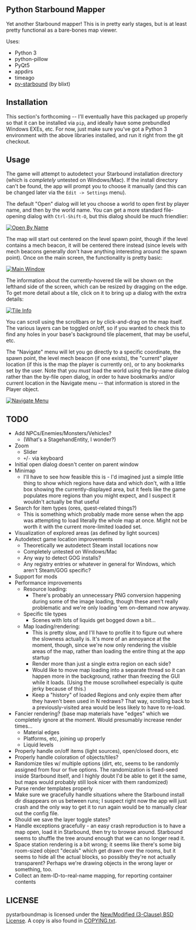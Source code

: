 Python Starbound Mapper
-----------------------

Yet another Starbound mapper!  This is in pretty early stages, but is at
least pretty functional as a bare-bones map viewer.

Uses:
 - Python 3
 - python-pillow
 - PyQt5
 - appdirs
 - timeago
 - [py-starbound](https://github.com/blixt/py-starbound) (by blixt)

Installation
------------

This section's forthcoming -- I'll eventually have this packaged up
properly so that it can be installed via `pip`, and ideally have some
prebundled Windows EXEs, etc.  For now, just make sure you've got a
Python 3 environment with the above libraries installed, and run it
right from the git checkout.

Usage
-----

The game will attempt to autodetect your Starbound installation directory
(which is *completely* untested on Windows/Mac).  If the install directory
can't be found, the app will prompt you to choose it manually (and this
can be changed later via the `Edit -> Settings` menu).

The default "Open" dialog will let you choose a world to open first by
player name, and then by the world name.  You can get a more standard
file-opening dialog with `Ctrl-Shift-O`, but this dialog should be much
friendlier:

[![Open By Name](screenshots/open_by_world.png)](screnshots/open_by_world.png)

The map will start out centered on the level spawn point, though if the
level contains a mech beacon, it will be centered there instead (since
levels with mech beacons generally don't have anything interesting around the
spawn point).  Once on the main screen, the functionality is pretty basic:

[![Main Window](screenshots/mainwindow.png)](screenshots/mainwindow.png)

The information about the currently-hovered tile will be shown on the lefthand
side of the screen, which can be resized by dragging on the edge.  To get more
detail about a tile, click on it to bring up a dialog with the extra details:

[![Tile Info](screenshots/tileinfo.png)](screenshots/tileinfo.png)

You can scroll using the scrollbars or by click-and-drag on the map itself.
The various layers can be toggled on/off, so if you wanted to check this to
find any holes in your base's background tile placement, that may be useful,
etc.

The "Navigate" menu will let you go directly to a specific coordinate, the
spawn point, the level mech beacon (if one exists), the "current" player
location (if this is the map the player is currently on), or to any bookmarks
set by the user.  Note that you *must* load the world using the by-name
dialog rather than the by-file open dialog, in order to have bookmarks
and/or current location in the Navigate menu -- that information is stored
in the Player object.

[![Navigate Menu](screenshots/navigate.png)](screenshots/navigate.png)

TODO
----

 - Add NPCs/Enemies/Monsters/Vehicles?
   - (What's a StagehandEntity, I wonder?)
 - Zoom
   - Slider
   - `+`/`-` via keyboard
 - Initial open dialog doesn't center on parent window
 - Minimap
   - I'll have to see how feasible this is - I'd imagined just a simple
     little thing to show which regions have data and which don't, with
     a little box showing the currently-displayed area, but it feels like
     the game populates more regions than you might expect, and I suspect
     it wouldn't actually be that useful
 - Search for item types (ores, quest-related things?)
   - This is something which probably made more sense when the app was
     attempting to load literally the whole map at once.  Might not be
     worth it with the current more-limited loaded set.
 - Visualization of explored areas (as defined by light sources)
 - Autodetect game location improvements
   - Theoretically we autodetect Steam install locations now
   - Completely untested on Windows/Mac
   - Any way to detect GOG installs?
   - Any registry entries or whatever in general for Windows, which aren't
     Steam/GOG specific?
 - Support for mods
 - Performance improvements
   - Resource loading:
     - There's probably an unnecessary PNG conversion happening during
       some of the image loading, though these aren't really problematic
       and we're only loading 'em on-demand now anyway.
   - Specific tile types
     - Scenes with lots of liquids get bogged down a bit...
   - Map loading/rendering:
     - This is pretty slow, and I'll have to profile it to figure out
       where the slowness actually is.  It's more of an annoyance at
       the moment, though, since we're now only rendering the visible
       areas of the map, rather than loading the entire thing at the
       app startup
     - Render more than just a single extra region on each side?
     - Would like to move map loading into a separate thread so it can
       happen more in the background, rather than freezing the GUI
       while it loads.  (Using the mouse scrollwheel especially is
       quite jerky because of this.)
     - Keep a "history" of loaded Regions and only expire them after
       they haven't been used in N redraws?  That way, scrolling back
       to a previously-visited area would be less likely to have to re-load.
 - Fancier rendering?  (base map materials have "edges" which we completely
   ignore at the moment.  Would presumably increase render times...
   - Material edges
   - Platforms, etc, joining up properly
   - Liquid levels
 - Properly handle on/off items (light sources), open/closed doors, etc
 - Properly handle coloration of objects/tiles?
 - Randomize tiles w/ multiple options (dirt, etc, seems to be randomly
   assigned from four or five options.  The randomization is fixed-seed
   inside Starbound itself, and I highly doubt I'd be able to get it the
   same, but maps would probably still look nicer with them randomized)
 - Parse render templates properly
 - Make sure we gracefully handle situations where the Starbound install dir
   disappears on us between runs; I suspect right now the app will just crash
   and the only way to get it to run again would be to manually clear out the
   config file.
 - Should we save the layer toggle states?
 - Handle exceptions gracefully - an easy crash reproduction is to have a
   map open, load it in Starbound, then try to browse around.  Starbound seems
   to shuffle the tree around enough that we can no longer read it.
 - Space station rendering is a bit wrong; it seems like there's some big
   room-sized object "decals" which get drawn over the rooms, but it seems to
   hide all the actual blocks, so possibly they're not actually transparent?
   Perhaps we're drawing objects in the wrong layer or something, too.
 - Collect an item-ID-to-real-name mapping, for reporting container contents

LICENSE
-------

pystarboundmap is licensed under the
[New/Modified (3-Clause) BSD License](https://opensource.org/licenses/BSD-3-Clause).
A copy is also found in [COPYING.txt](COPYING.txt).
